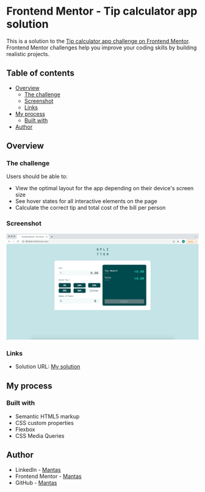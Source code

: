 # Frontend Mentor - Tip calculator app solution

This is a solution to the [Tip calculator app challenge on Frontend Mentor](https://www.frontendmentor.io/challenges/tip-calculator-app-ugJNGbJUX). Frontend Mentor challenges help you improve your coding skills by building realistic projects.

## Table of contents

- [Overview](#overview)
  - [The challenge](#the-challenge)
  - [Screenshot](#screenshot)
  - [Links](#links)
- [My process](#my-process)
  - [Built with](#built-with)
- [Author](#author)

## Overview

### The challenge

Users should be able to:

- View the optimal layout for the app depending on their device's screen size
- See hover states for all interactive elements on the page
- Calculate the correct tip and total cost of the bill per person

### Screenshot

![](./screenshot.jpg)

### Links

- Solution URL: [My solution](https://mantasgarlauskas.github.io/tip-calculator-app/)

## My process

### Built with

- Semantic HTML5 markup
- CSS custom properties
- Flexbox
- CSS Media Queries

## Author

- LinkedIn - [Mantas](https://www.linkedin.com/in/mantasgarlauskas/)
- Frontend Mentor - [Mantas](https://www.frontendmentor.io/profile/MantasGarlauskas)
- GitHub - [Mantas](https://github.com/MantasGarlauskas)

